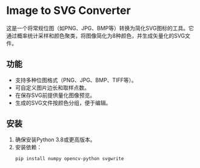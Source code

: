 # Image to SVG Converter

这是一个将常规位图（如PNG、JPG、BMP等）转换为简化SVG图标的工具。它通过概率统计采样和颜色聚类，将图像简化为8种颜色，并生成矢量化的SVG文件。

## 功能
- 支持多种位图格式（PNG、JPG、BMP、TIFF等）。
- 可自定义图片边长和取样点数。
- 在保存SVG前提供量化图像预览。
- 生成的SVG文件按颜色分组，便于编辑。

## 安装
1. 确保安装Python 3.8或更高版本。
2. 安装依赖：
   ```bash
   pip install numpy opencv-python svgwrite
